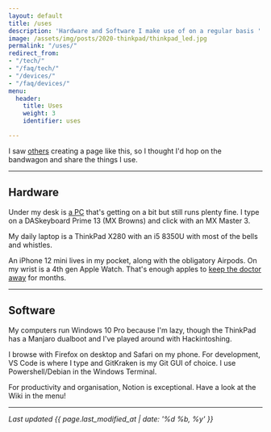 ```yaml
---
layout: default
title: /uses
description: 'Hardware and Software I make use of on a regular basis '
image: /assets/img/posts/2020-thinkpad/thinkpad_led.jpg
permalink: "/uses/"
redirect_from:
- "/tech/"
- "/faq/tech/"
- "/devices/"
- "/faq/devices/"
menu:
  header:
    title: Uses
    weight: 3
    identifier: uses

---
```


I saw [others](https://uses.tech/) creating a page like this, so I thought I'd hop on the bandwagon and share the things I use.

***

## Hardware

Under my desk is [a PC](https://imtom.notion.site/5037d6c38aec4d018d4e52e768d0d834) that's getting on a bit but still runs plenty fine. I type on a DASkeyboard Prime 13 (MX Browns) and click with an MX Master 3.

My daily laptop is a ThinkPad X280 with an i5 8350U with most of the bells and whistles.

An iPhone 12 mini lives in my pocket, along with the obligatory Airpods. On my wrist is a 4th gen Apple Watch. That's enough apples to [keep the doctor away](https://en.wikipedia.org/wiki/An_apple_a_day_keeps_the_doctor_away) for months.

---

## Software

My computers run Windows 10 Pro because I'm lazy, though the ThinkPad has a Manjaro dualboot and I've played around with Hackintoshing.

I browse with Firefox on desktop and Safari on my phone. For development, VS Code is where I type and GitKraken is my Git GUI of choice. I use Powershell/Debian in the Windows Terminal.

For productivity and organisation, Notion is exceptional. Have a look at the Wiki in the menu!

---

*Last updated {{ page.last_modified_at | date: '%d %b, %y' }}*